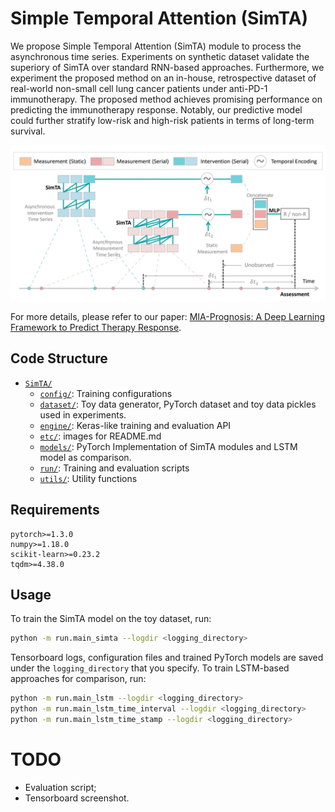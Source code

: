 # **Sim**ple **T**emporal **A**ttention (SimTA)

We propose Simple Temporal Attention (SimTA) module to process the asynchronous time series. Experiments on synthetic dataset validate the superiory of SimTA over standard RNN-based approaches. Furthermore, we experiment the proposed method on an in-house, retrospective dataset of real-world non-small cell lung cancer patients under anti-PD-1 immunotherapy. The proposed method achieves promising performance on predicting the immunotherapy response. Notably, our predictive model could further stratify low-risk and high-risk patients in terms of long-term survival.

![SimTA Illustration](etc/simta_illustration.png)

For more details, please refer to our paper: [MIA-Prognosis: A Deep Learning Framework to Predict Therapy Response](https://arxiv.org/pdf/2010.04062.pdf).

## Code Structure
* [`SimTA/`](./)
    * [`config/`](config/): Training configurations
    * [`dataset/`](dataset/): Toy data generator, PyTorch dataset and toy data pickles used in experiments.
    * [`engine/`](engine/): Keras-like training and evaluation API
    * [`etc/`](etc/): images for README.md
    * [`models/`](models/): PyTorch Implementation of SimTA modules and LSTM model as comparison.
    * [`run/`](/run): Training and evaluation scripts
    * [`utils/`](/utils): Utility functions

## Requirements
```
pytorch>=1.3.0
numpy>=1.18.0
scikit-learn>=0.23.2
tqdm>=4.38.0
```

## Usage
To train the SimTA model on the toy dataset, run:
```bash
python -m run.main_simta --logdir <logging_directory>
```
Tensorboard logs, configuration files and trained PyTorch models are saved under the `logging_directory` that you specify.
To train LSTM-based approaches for comparison, run:
```bash
python -m run.main_lstm --logdir <logging_directory>
python -m run.main_lstm_time_interval --logdir <logging_directory>
python -m run.main_lstm_time_stamp --logdir <logging_directory>
```

# TODO
- Evaluation script;
- Tensorboard screenshot.
